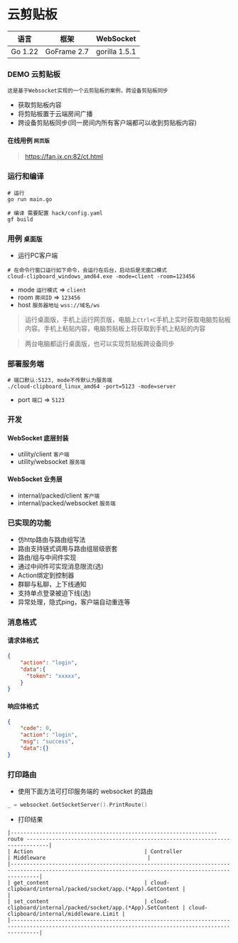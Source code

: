 # 云剪贴板

|   语言    |     框架      |   WebSocket   |
|:-------:|:-----------:|:-------------:|
| Go 1.22 | GoFrame 2.7 | gorilla 1.5.1 |

### DEMO 云剪贴板
```这是基于Websocket实现的一个云剪贴板的案例，跨设备剪贴板同步```
- 获取剪贴板内容
- 将剪贴板置于云端房间广播
- 跨设备剪贴板同步(同一房间内所有客户端都可以收到剪贴板内容)

#### 在线用例 ```网页版```
> https://fan.jx.cn:82/ct.html

### 运行和编译
```shell
# 运行
go run main.go

# 编译 需要配置 hack/config.yaml
gf build
```

### 用例 ```桌面版```

- 运行PC客户端

```shell
# 在命令行窗口运行如下命令，会运行在后台，启动后是无窗口模式
cloud-clipboard_windows_amd64.exe -mode=client -room=123456
```
- mode `运行模式` => `client`
- room `房间ID` => `123456`
- host `服务器地址` `wss://域名/ws` 

> 运行桌面版，手机上运行网页版，电脑上`Ctrl+C`手机上实时获取电脑剪贴板内容。手机上粘贴内容，电脑剪贴板上将获取到手机上粘贴的内容

> 两台电脑都运行桌面版，也可以实现剪贴板跨设备同步

### 部署服务端

```shell
# 端口默认:5123, mode不传默认为服务端
./cloud-clipboard_linux_amd64 -port=5123 -mode=server
```

- port `端口` => `5123`

### 开发

#### WebSocket 底层封装
- utility/client ``客户端``
- utility/websocket ``服务端``

#### WebSocket 业务层
- internal/packed/client ``客户端``
- internal/packed/websocket ``服务端``

### 已实现的功能
- 仿http路由与路由组写法
- 路由支持链式调用与路由组层级嵌套
- 路由/组与中间件实现
- 通过中间件可实现消息限流(选)
- Action绑定到控制器
- 群聊与私聊，上下线通知
- 支持单点登录被迫下线(选)
- 异常处理，隐式ping，客户端自动重连等

### 消息格式

#### 请求体格式
```json
{
    "action": "login",
    "data":{
      "token": "xxxxx",
    }
}
```

#### 响应体格式
```json
{
    "code": 0,
    "action": "login",
    "msg": "success",  
    "data":{}
}
```

### 打印路由
- 使用下面方法可打印服务端的 websocket 的路由
```go
_ = websocket.GetSocketServer().PrintRoute()
```
- 打印结果
```text
|----------------------------------------------------------------- route -----------------------------------------------------------------------------|
| Action                                   | Controller                                                   | Middleware                                |
|-----------------------------------------------------------------------------------------------------------------------------------------------------|
| get_content                              | cloud-clipboard/internal/packed/socket/app.(*App).GetContent |                                           |
| set_content                              | cloud-clipboard/internal/packed/socket/app.(*App).SetContent | cloud-clipboard/internal/middleware.Limit |
|-----------------------------------------------------------------------------------------------------------------------------------------------------|
```